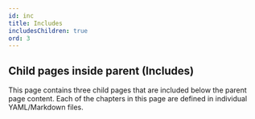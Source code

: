 ```yaml
---
id: inc
title: Includes
includesChildren: true
ord: 3
---
```

## Child pages inside parent (Includes)

This page contains three child pages that are included below the parent page content. Each of the chapters in this page are defined in individual YAML/Markdown files.